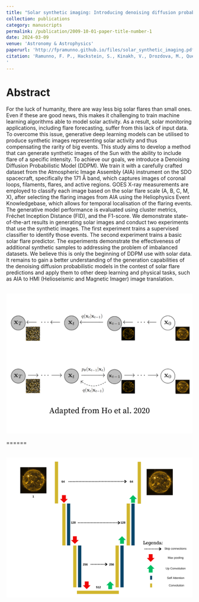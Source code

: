```yaml
---
title: "Solar synthetic imaging: Introducing denoising diffusion probabilistic models on SDO/AIA data"
collection: publications
category: manuscripts
permalink: /publication/2009-10-01-paper-title-number-1
date: 2024-03-09
venue: 'Astronomy & Astrophysics'
paperurl: 'http://fpramunno.github.io/files/solar_synthetic_imaging.pdf'
citation: 'Ramunno, F. P., Hackstein, S., Kinakh, V., Drozdova, M., Quétant, G., Csillaghy, A., & Voloshynovskiy, S. (2024). "Solar synthetic imaging: Introducing denoising diffusion probabilistic models on SDO/AIA data." <i>Astronomy & Astrophysics</i>. 686(A285).
'
---
```


Abstract
======

For the luck of humanity, there are way less big solar flares than small ones. Even if these are good news, this makes it challenging to train machine learning algorithms able to model solar activity. As a result, solar monitoring applications, including flare forecasting, suffer from this lack of input data. To overcome this issue, generative deep learning models can be utilised to produce synthetic images representing solar activity and thus compensating the rarity of big events. This study aims to develop a method that can generate synthetic images of the Sun with the ability to include flare of a specific intensity. To achieve our goals, we introduce a Denoising Diffusion Probabilistic Model (DDPM). We train it with a carefully crafted dataset from the Atmospheric Image Assembly (AIA) instrument on the SDO spacecraft, specifically the 171 Å band, which captures images of coronal loops, filaments, flares, and active regions. GOES X-ray measurements are employed to classify each image based on the solar flare scale (A, B, C, M, X), after selecting the flaring images from AIA using the Heliophysics Event Knowledgebase, which allows for temporal localisation of the flaring events. The generative model performance is evaluated using cluster metrics, Fréchet Inception Distance (FID), and the F1-score. We demonstrate state-of-the-art results in generating solar images and conduct two experiments that use the synthetic images. The first experiment trains a supervised classifier to identify those events. The second experiment trains a basic solar flare predictor. The experiments demonstrate the effectiveness of additional synthetic samples to addressing the problem of imbalanced datasets. We believe this is only the beginning of DDPM use with solar data. It remains to gain a better understanding of the generation capabilities of the denoising diffusion probabilistic models in the contest of solar flare predictions and apply them to other deep learning and physical tasks, such as AIA to HMI (Helioseismic and Magnetic Imager) image translation.

<br/><img src='/images/for_back_DDPM (2).png'>

======

<br/><img src='/images/for_back_DDPM (3).png'>
